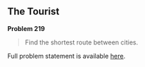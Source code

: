 The Tourist
-----------

**Problem 219**

> Find the shortest route between cities.

Full problem statement is available [here][mirror].

[mirror]: https://github.com/rdtsc/codeeval-problem-statements/tree/master/hard/219-the-tourist/
          "View Problem Statement Mirror"
